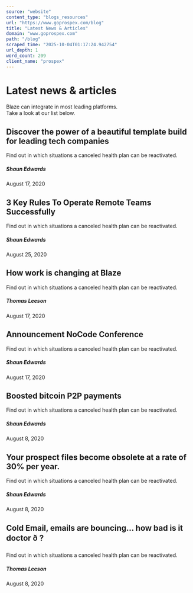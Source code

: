 ```yaml
---
source: "website"
content_type: "blogs_resources"
url: "https://www.goprospex.com/blog"
title: "Latest News & Articles"
domain: "www.goprospex.com"
path: "/blog"
scraped_time: "2025-10-04T01:17:24.942754"
url_depth: 1
word_count: 209
client_name: "prospex"
---
```


# Latest news & articles

Blaze can integrate in most leading platforms.  
Take a look at our list below.

## Discover the power of a beautiful template build for leading tech companies

Find out in which situations a canceled health plan can be reactivated.

##### Shaun Edwards  
August 17, 2020

## 3 Key Rules To Operate Remote Teams Successfully

Find out in which situations a canceled health plan can be reactivated.

##### Shaun Edwards  
August 25, 2020

## How work is changing at Blaze

Find out in which situations a canceled health plan can be reactivated.

##### Thomas Leeson  
August 17, 2020

## Announcement NoCode Conference

Find out in which situations a canceled health plan can be reactivated.

##### Shaun Edwards  
August 17, 2020

## Boosted bitcoin P2P payments

Find out in which situations a canceled health plan can be reactivated.

##### Shaun Edwards  
August 8, 2020

## Your prospect files become obsolete at a rate of 30% per year.

Find out in which situations a canceled health plan can be reactivated.

##### Shaun Edwards  
August 8, 2020

## Cold Email, emails are bouncing... how bad is it doctor ð ?

Find out in which situations a canceled health plan can be reactivated.

##### Thomas Leeson  
August 8, 2020